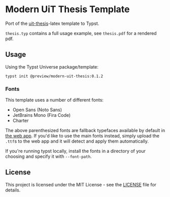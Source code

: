 # Modern UiT Thesis Template

Port of the [uit-thesis](https://github.com/egraff/uit-thesis)-latex template to Typst.

`thesis.typ` contains a full usage example, see `thesis.pdf` for a rendered pdf.

## Usage

Using the Typst Universe package/template:

```console
typst init @preview/modern-uit-thesis:0.1.2
```

### Fonts

This template uses a number of different fonts:

- Open Sans (Noto Sans)
- JetBrains Mono (Fira Code)
- Charter

The above parenthesized fonts are fallback typefaces available by default in [the web app](https://typst.app).
If you'd like to use the main fonts instead, simply upload the `.ttf`s to the web app and it will detect and apply them automatically.

If you're running typst locally, install the fonts in a directory of your choosing and specify it with `--font-path`.

## License

This project is licensed under the MIT License - see the [LICENSE](LICENSE) file for details.
